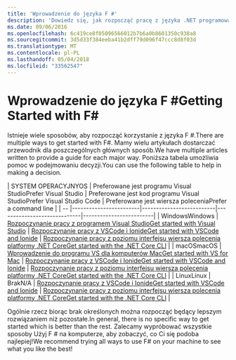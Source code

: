 ```yaml
---
title: 'Wprowadzenie do języka F #'
description: 'Dowiedz się, jak rozpocząć pracę z języka .NET programowania w języku F #.'
ms.date: 09/06/2016
ms.openlocfilehash: 6c419ce8f05096566012b7b6a0b8601350c938a8
ms.sourcegitcommit: 3d5d33f384eeba41b2dff79d096f47ccc8d8f03d
ms.translationtype: MT
ms.contentlocale: pl-PL
ms.lasthandoff: 05/04/2018
ms.locfileid: "33562547"
---
```

# <a name="getting-started-with-f"></a><span data-ttu-id="27e03-103">Wprowadzenie do języka F #</span><span class="sxs-lookup"><span data-stu-id="27e03-103">Getting Started with F#</span></span> #

<span data-ttu-id="27e03-104">Istnieje wiele sposobów, aby rozpocząć korzystanie z języka F #.</span><span class="sxs-lookup"><span data-stu-id="27e03-104">There are multiple ways to get started with F#.</span></span>  <span data-ttu-id="27e03-105">Mamy wielu artykułach dostarczać przewodnik dla poszczególnych głównych sposób.</span><span class="sxs-lookup"><span data-stu-id="27e03-105">We have multiple articles written to provide a guide for each major way.</span></span>  <span data-ttu-id="27e03-106">Poniższa tabela umożliwia pomoc w podejmowaniu decyzji.</span><span class="sxs-lookup"><span data-stu-id="27e03-106">You can use the following table to help in making a decision.</span></span>

| <span data-ttu-id="27e03-107">SYSTEM OPERACYJNY</span><span class="sxs-lookup"><span data-stu-id="27e03-107">OS</span></span> | <span data-ttu-id="27e03-108">Preferowane jest programu Visual Studio</span><span class="sxs-lookup"><span data-stu-id="27e03-108">Prefer Visual Studio</span></span> | <span data-ttu-id="27e03-109">Preferowane jest kod programu Visual Studio</span><span class="sxs-lookup"><span data-stu-id="27e03-109">Prefer Visual Studio Code</span></span> | <span data-ttu-id="27e03-110">Preferowane jest wiersza polecenia</span><span class="sxs-lookup"><span data-stu-id="27e03-110">Prefer a command line</span></span> |
| -- |------------------------|--------------------------|-----------------------------|-------------------------|
| <span data-ttu-id="27e03-111">Windows</span><span class="sxs-lookup"><span data-stu-id="27e03-111">Windows</span></span> | [<span data-ttu-id="27e03-112">Rozpoczynanie pracy z programem Visual Studio</span><span class="sxs-lookup"><span data-stu-id="27e03-112">Get started with Visual Studio</span></span>](get-started-visual-studio.md) | [<span data-ttu-id="27e03-113">Rozpoczynanie pracy z VSCode i Ionide</span><span class="sxs-lookup"><span data-stu-id="27e03-113">Get started with VSCode and Ionide</span></span>](get-started-vscode.md) | [<span data-ttu-id="27e03-114">Rozpoczynanie pracy z poziomu interfejsu wiersza polecenia platformy .NET Core</span><span class="sxs-lookup"><span data-stu-id="27e03-114">Get started with the .NET Core CLI</span></span>](get-started-command-line.md) |
| <span data-ttu-id="27e03-115">macOS</span><span class="sxs-lookup"><span data-stu-id="27e03-115">macOS</span></span> | [<span data-ttu-id="27e03-116">Wprowadzenie do programu VS dla komputerów Mac</span><span class="sxs-lookup"><span data-stu-id="27e03-116">Get started with VS for Mac</span></span>](get-started-with-visual-studio-for-mac.md) | [<span data-ttu-id="27e03-117">Rozpoczynanie pracy z VSCode i Ionide</span><span class="sxs-lookup"><span data-stu-id="27e03-117">Get started with VSCode and Ionide</span></span>](get-started-vscode.md) | [<span data-ttu-id="27e03-118">Rozpoczynanie pracy z poziomu interfejsu wiersza polecenia platformy .NET Core</span><span class="sxs-lookup"><span data-stu-id="27e03-118">Get started with the .NET Core CLI</span></span>](get-started-command-line.md) |
| <span data-ttu-id="27e03-119">Linux</span><span class="sxs-lookup"><span data-stu-id="27e03-119">Linux</span></span> | <span data-ttu-id="27e03-120">Brak</span><span class="sxs-lookup"><span data-stu-id="27e03-120">N/A</span></span> | [<span data-ttu-id="27e03-121">Rozpoczynanie pracy z VSCode i Ionide</span><span class="sxs-lookup"><span data-stu-id="27e03-121">Get started with VSCode and Ionide</span></span>](get-started-vscode.md) | [<span data-ttu-id="27e03-122">Rozpoczynanie pracy z poziomu interfejsu wiersza polecenia platformy .NET Core</span><span class="sxs-lookup"><span data-stu-id="27e03-122">Get started with the .NET Core CLI</span></span>](get-started-command-line.md) |

<span data-ttu-id="27e03-123">Ogólnie rzecz biorąc brak określonych można rozpocząć będący lepszym rozwiązaniem niż pozostałe.</span><span class="sxs-lookup"><span data-stu-id="27e03-123">In general, there is no specific way to get started which is better than the rest.</span></span>  <span data-ttu-id="27e03-124">Zalecamy wypróbować wszystkie sposoby Użyj F # na komputerze, aby zobaczyć, co Ci się podoba najlepiej!</span><span class="sxs-lookup"><span data-stu-id="27e03-124">We recommend trying all ways to use F# on your machine to see what you like the best!</span></span>
